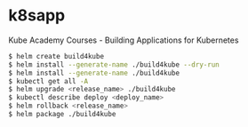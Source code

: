 # k8sapp

Kube Academy Courses - Building Applications for Kubernetes

```bash
$ helm create build4kube
$ helm install --generate-name ./build4kube --dry-run
$ helm install --generate-name ./build4kube
$ kubectl get all -A
$ helm upgrade <release_name> ./build4kube
$ kubectl describe deploy <deploy_name>
$ helm rollback <release_name>
$ helm package ./build4kube
```
